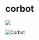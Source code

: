 # corbot

![](https://github.com/cblavier/corbot/workflows/Ruby/badge.svg)

![Corbot](https://github.com/cblavier/corbot/blob/public/corbot.png)